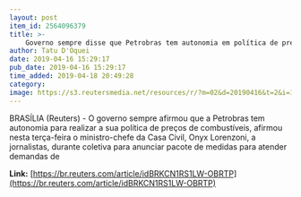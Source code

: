 ```yaml
---
layout: post
item_id: 2564096379
title: >-
    Governo sempre disse que Petrobras tem autonomia em política de preços, diz Onyx
author: Tatu D'Oquei
date: 2019-04-16 15:29:17
pub_date: 2019-04-16 15:29:17
time_added: 2019-04-18 20:49:28
category: 
image: https://s3.reutersmedia.net/resources/r/?m=02&d=20190416&t=2&i=1377563758&w=1200&r=LYNXNPEF3F14N-OBRTP
---
```


BRASÍLIA (Reuters) - O governo sempre afirmou que a Petrobras tem autonomia para realizar a sua política de preços de combustíveis, afirmou nesta terça-feira o ministro-chefe da Casa Civil, Onyx Lorenzoni, a jornalistas, durante coletiva para anunciar pacote de medidas para atender demandas de

**Link:** [https://br.reuters.com/article/idBRKCN1RS1LW-OBRTP](https://br.reuters.com/article/idBRKCN1RS1LW-OBRTP)


